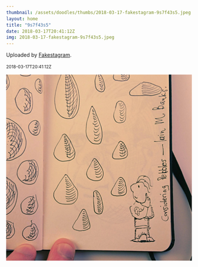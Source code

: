 ```yaml
---
thumbnail: /assets/doodles/thumbs/2018-03-17-fakestagram-9s7f43s5.jpeg
layout: home
title: "9s7f43s5"
date: 2018-03-17T20:41:12Z
img: 2018-03-17-fakestagram-9s7f43s5.jpeg
---
```


Uploaded by [Fakestagram](https://github.com/opyate/fakestagram).

<small>2018-03-17T20:41:12Z</small>

![Uploaded by Fakestagram](/assets/doodles/original/2018-03-17-fakestagram-9s7f43s5.jpeg)
